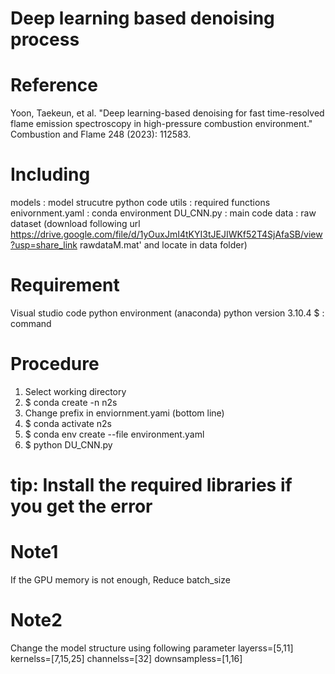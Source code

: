 # Deep learning based denoising process

# Reference  
Yoon, Taekeun, et al. "Deep learning-based denoising for fast time-resolved flame emission spectroscopy in high-pressure combustion environment." Combustion and Flame 248 (2023): 112583.

# Including
models	 	: model strucutre python code
utils 		: required functions 
enivornment.yaml 	: conda environment
DU_CNN.py	: main code
data		: raw dataset (download following url https://drive.google.com/file/d/1yOuxJmI4tKYI3tJEJIWKf52T4SjAfaSB/view?usp=share_link
rawdataM.mat' and locate in data folder)

# Requirement
Visual studio code
python environment (anaconda)
python version 3.10.4
$ : command 

# Procedure
1. Select working directory
2. $ conda create -n n2s
3. Change prefix in enviornment.yami (bottom line)
4. $ conda activate n2s
5. $ conda env create --file environment.yaml
6. $ python DU_CNN.py


# tip: Install the required libraries if you get the error
 
# Note1
If the GPU memory is not enough,
Reduce batch_size

# Note2
Change the model structure using following parameter
    layerss=[5,11]
    kernelss=[7,15,25]
    channelss=[32]
    downsampless=[1,16]  
